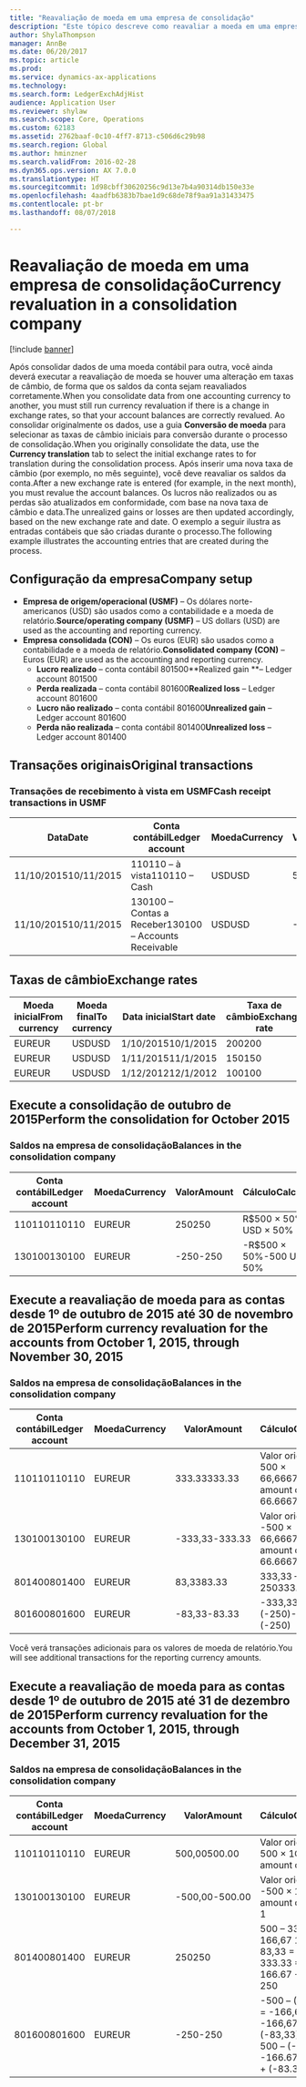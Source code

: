 ```yaml
---
title: "Reavaliação de moeda em uma empresa de consolidação"
description: "Este tópico descreve como reavaliar a moeda em uma empresa de consolidação."
author: ShylaThompson
manager: AnnBe
ms.date: 06/20/2017
ms.topic: article
ms.prod: 
ms.service: dynamics-ax-applications
ms.technology: 
ms.search.form: LedgerExchAdjHist
audience: Application User
ms.reviewer: shylaw
ms.search.scope: Core, Operations
ms.custom: 62183
ms.assetid: 2762baaf-0c10-4ff7-8713-c506d6c29b98
ms.search.region: Global
ms.author: hminzner
ms.search.validFrom: 2016-02-28
ms.dyn365.ops.version: AX 7.0.0
ms.translationtype: HT
ms.sourcegitcommit: 1d98cbff30620256c9d13e7b4a90314db150e33e
ms.openlocfilehash: 4aadfb6383b7bae1d9c68de78f9aa91a31433475
ms.contentlocale: pt-br
ms.lasthandoff: 08/07/2018

---
```


# <a name="currency-revaluation-in-a-consolidation-company"></a><span data-ttu-id="49e13-103">Reavaliação de moeda em uma empresa de consolidação</span><span class="sxs-lookup"><span data-stu-id="49e13-103">Currency revaluation in a consolidation company</span></span>

[!include [banner](../includes/banner.md)]

<span data-ttu-id="49e13-104">Após consolidar dados de uma moeda contábil para outra, você ainda deverá executar a reavaliação de moeda se houver uma alteração em taxas de câmbio, de forma que os saldos da conta sejam reavaliados corretamente.</span><span class="sxs-lookup"><span data-stu-id="49e13-104">When you consolidate data from one accounting currency to another, you must still run currency revaluation if there is a change in exchange rates, so that your account balances  are correctly revalued.</span></span> <span data-ttu-id="49e13-105">Ao consolidar originalmente os dados, use a guia **Conversão de moeda** para selecionar as taxas de câmbio iniciais para conversão durante o processo de consolidação.</span><span class="sxs-lookup"><span data-stu-id="49e13-105">When you originally consolidate the data, use the **Currency translation** tab to select the initial exchange rates to for translation during the consolidation process.</span></span> <span data-ttu-id="49e13-106">Após inserir uma nova taxa de câmbio (por exemplo, no mês seguinte), você deve reavaliar os saldos da conta.</span><span class="sxs-lookup"><span data-stu-id="49e13-106">After a new exchange rate is entered (for example, in the next month), you must revalue the account balances.</span></span> <span data-ttu-id="49e13-107">Os lucros não realizados ou as perdas são atualizados em conformidade, com base na nova taxa de câmbio e data.</span><span class="sxs-lookup"><span data-stu-id="49e13-107">The unrealized gains or losses are then updated accordingly, based on the new exchange rate and date.</span></span> <span data-ttu-id="49e13-108">O exemplo a seguir ilustra as entradas contábeis que são criadas durante o processo.</span><span class="sxs-lookup"><span data-stu-id="49e13-108">The following example illustrates the accounting entries that are created during the process.</span></span>

## <a name="company-setup"></a><span data-ttu-id="49e13-109">Configuração da empresa</span><span class="sxs-lookup"><span data-stu-id="49e13-109">Company setup</span></span>
-   <span data-ttu-id="49e13-110">**Empresa de origem/operacional (USMF)** – Os dólares norte-americanos (USD) são usados como a contabilidade e a moeda de relatório.</span><span class="sxs-lookup"><span data-stu-id="49e13-110">**Source/operating company (USMF)** – US dollars (USD) are used as the accounting and reporting currency.</span></span>
-   <span data-ttu-id="49e13-111">**Empresa consolidada (CON)** – Os euros (EUR) são usados como a contabilidade e a moeda de relatório.</span><span class="sxs-lookup"><span data-stu-id="49e13-111">**Consolidated company (CON)** – Euros (EUR) are used as the accounting and reporting currency.</span></span>
    -   <span data-ttu-id="49e13-112">**Lucro realizado** – conta contábil 801500</span><span class="sxs-lookup"><span data-stu-id="49e13-112">**Realized gain **– Ledger account 801500</span></span>
    -   <span data-ttu-id="49e13-113">**Perda realizada** – conta contábil 801600</span><span class="sxs-lookup"><span data-stu-id="49e13-113">**Realized loss** – Ledger account 801600</span></span>
    -   <span data-ttu-id="49e13-114">**Lucro não realizado** – conta contábil 801600</span><span class="sxs-lookup"><span data-stu-id="49e13-114">**Unrealized gain** – Ledger account 801600</span></span>
    -   <span data-ttu-id="49e13-115">**Perda não realizada** – conta contábil 801400</span><span class="sxs-lookup"><span data-stu-id="49e13-115">**Unrealized loss** – Ledger account 801400</span></span>

## <a name="original-transactions"></a><span data-ttu-id="49e13-116">Transações originais</span><span class="sxs-lookup"><span data-stu-id="49e13-116">Original transactions</span></span>
### <a name="cash-receipt-transactions-in-usmf"></a><span data-ttu-id="49e13-117">Transações de recebimento à vista em USMF</span><span class="sxs-lookup"><span data-stu-id="49e13-117">Cash receipt transactions in USMF</span></span>

| <span data-ttu-id="49e13-118">Data</span><span class="sxs-lookup"><span data-stu-id="49e13-118">Date</span></span>       | <span data-ttu-id="49e13-119">Conta contábil</span><span class="sxs-lookup"><span data-stu-id="49e13-119">Ledger account</span></span>               | <span data-ttu-id="49e13-120">Moeda</span><span class="sxs-lookup"><span data-stu-id="49e13-120">Currency</span></span> | <span data-ttu-id="49e13-121">Valor</span><span class="sxs-lookup"><span data-stu-id="49e13-121">Amount</span></span> |
|------------|------------------------------|----------|--------|
| <span data-ttu-id="49e13-122">11/10/2015</span><span class="sxs-lookup"><span data-stu-id="49e13-122">10/11/2015</span></span> | <span data-ttu-id="49e13-123">110110 – à vista</span><span class="sxs-lookup"><span data-stu-id="49e13-123">110110 – Cash</span></span>                | <span data-ttu-id="49e13-124">USD</span><span class="sxs-lookup"><span data-stu-id="49e13-124">USD</span></span>      | <span data-ttu-id="49e13-125">500</span><span class="sxs-lookup"><span data-stu-id="49e13-125">500</span></span>    |
| <span data-ttu-id="49e13-126">11/10/2015</span><span class="sxs-lookup"><span data-stu-id="49e13-126">10/11/2015</span></span> | <span data-ttu-id="49e13-127">130100 – Contas a Receber</span><span class="sxs-lookup"><span data-stu-id="49e13-127">130100 – Accounts Receivable</span></span> | <span data-ttu-id="49e13-128">USD</span><span class="sxs-lookup"><span data-stu-id="49e13-128">USD</span></span>      | <span data-ttu-id="49e13-129">-500</span><span class="sxs-lookup"><span data-stu-id="49e13-129">-500</span></span>   |

## <a name="exchange-rates"></a><span data-ttu-id="49e13-130">Taxas de câmbio</span><span class="sxs-lookup"><span data-stu-id="49e13-130">Exchange rates</span></span>

| <span data-ttu-id="49e13-131">Moeda inicial</span><span class="sxs-lookup"><span data-stu-id="49e13-131">From currency</span></span> | <span data-ttu-id="49e13-132">Moeda final</span><span class="sxs-lookup"><span data-stu-id="49e13-132">To currency</span></span> | <span data-ttu-id="49e13-133">Data inicial</span><span class="sxs-lookup"><span data-stu-id="49e13-133">Start date</span></span> | <span data-ttu-id="49e13-134">Taxa de câmbio</span><span class="sxs-lookup"><span data-stu-id="49e13-134">Exchange rate</span></span> |
|---------------|-------------|------------|---------------|
| <span data-ttu-id="49e13-135">EUR</span><span class="sxs-lookup"><span data-stu-id="49e13-135">EUR</span></span>           | <span data-ttu-id="49e13-136">USD</span><span class="sxs-lookup"><span data-stu-id="49e13-136">USD</span></span>         | <span data-ttu-id="49e13-137">1/10/2015</span><span class="sxs-lookup"><span data-stu-id="49e13-137">10/1/2015</span></span>  | <span data-ttu-id="49e13-138">200</span><span class="sxs-lookup"><span data-stu-id="49e13-138">200</span></span>           |
| <span data-ttu-id="49e13-139">EUR</span><span class="sxs-lookup"><span data-stu-id="49e13-139">EUR</span></span>           | <span data-ttu-id="49e13-140">USD</span><span class="sxs-lookup"><span data-stu-id="49e13-140">USD</span></span>         | <span data-ttu-id="49e13-141">1/11/2015</span><span class="sxs-lookup"><span data-stu-id="49e13-141">11/1/2015</span></span>  | <span data-ttu-id="49e13-142">150</span><span class="sxs-lookup"><span data-stu-id="49e13-142">150</span></span>           |
| <span data-ttu-id="49e13-143">EUR</span><span class="sxs-lookup"><span data-stu-id="49e13-143">EUR</span></span>           | <span data-ttu-id="49e13-144">USD</span><span class="sxs-lookup"><span data-stu-id="49e13-144">USD</span></span>         | <span data-ttu-id="49e13-145">1/12/2012</span><span class="sxs-lookup"><span data-stu-id="49e13-145">12/1/2012</span></span>  | <span data-ttu-id="49e13-146">100</span><span class="sxs-lookup"><span data-stu-id="49e13-146">100</span></span>           |

## <a name="perform-the-consolidation-for-october-2015"></a><span data-ttu-id="49e13-147">Execute a consolidação de outubro de 2015</span><span class="sxs-lookup"><span data-stu-id="49e13-147">Perform the consolidation for October 2015</span></span>
### <a name="balances-in-the-consolidation-company"></a><span data-ttu-id="49e13-148">Saldos na empresa de consolidação</span><span class="sxs-lookup"><span data-stu-id="49e13-148">Balances in the consolidation company</span></span>

| <span data-ttu-id="49e13-149">Conta contábil</span><span class="sxs-lookup"><span data-stu-id="49e13-149">Ledger account</span></span> | <span data-ttu-id="49e13-150">Moeda</span><span class="sxs-lookup"><span data-stu-id="49e13-150">Currency</span></span> | <span data-ttu-id="49e13-151">Valor</span><span class="sxs-lookup"><span data-stu-id="49e13-151">Amount</span></span> | <span data-ttu-id="49e13-152">Cálculo</span><span class="sxs-lookup"><span data-stu-id="49e13-152">Calculation</span></span>    |
|----------------|----------|--------|----------------|
| <span data-ttu-id="49e13-153">110110</span><span class="sxs-lookup"><span data-stu-id="49e13-153">110110</span></span>         | <span data-ttu-id="49e13-154">EUR</span><span class="sxs-lookup"><span data-stu-id="49e13-154">EUR</span></span>      | <span data-ttu-id="49e13-155">250</span><span class="sxs-lookup"><span data-stu-id="49e13-155">250</span></span>    | <span data-ttu-id="49e13-156">R$500 × 50%</span><span class="sxs-lookup"><span data-stu-id="49e13-156">500 USD × 50%</span></span>  |
| <span data-ttu-id="49e13-157">130100</span><span class="sxs-lookup"><span data-stu-id="49e13-157">130100</span></span>         | <span data-ttu-id="49e13-158">EUR</span><span class="sxs-lookup"><span data-stu-id="49e13-158">EUR</span></span>      | <span data-ttu-id="49e13-159">-250</span><span class="sxs-lookup"><span data-stu-id="49e13-159">-250</span></span>   | <span data-ttu-id="49e13-160">-R$500 × 50%</span><span class="sxs-lookup"><span data-stu-id="49e13-160">-500 USD × 50%</span></span> |

## <a name="perform-currency-revaluation-for-the-accounts-from-october-1-2015-through-november-30-2015"></a><span data-ttu-id="49e13-161">Execute a reavaliação de moeda para as contas desde 1º de outubro de 2015 até 30 de novembro de 2015</span><span class="sxs-lookup"><span data-stu-id="49e13-161">Perform currency revaluation for the accounts from October 1, 2015, through November 30, 2015</span></span>
### <a name="balances-in-the-consolidation-company"></a><span data-ttu-id="49e13-162">Saldos na empresa de consolidação</span><span class="sxs-lookup"><span data-stu-id="49e13-162">Balances in the consolidation company</span></span>

| <span data-ttu-id="49e13-163">Conta contábil</span><span class="sxs-lookup"><span data-stu-id="49e13-163">Ledger account</span></span> | <span data-ttu-id="49e13-164">Moeda</span><span class="sxs-lookup"><span data-stu-id="49e13-164">Currency</span></span> | <span data-ttu-id="49e13-165">Valor</span><span class="sxs-lookup"><span data-stu-id="49e13-165">Amount</span></span>  | <span data-ttu-id="49e13-166">Cálculo</span><span class="sxs-lookup"><span data-stu-id="49e13-166">Calculation</span></span>                        |
|----------------|----------|---------|------------------------------------|
| <span data-ttu-id="49e13-167">110110</span><span class="sxs-lookup"><span data-stu-id="49e13-167">110110</span></span>         | <span data-ttu-id="49e13-168">EUR</span><span class="sxs-lookup"><span data-stu-id="49e13-168">EUR</span></span>      | <span data-ttu-id="49e13-169">333.33</span><span class="sxs-lookup"><span data-stu-id="49e13-169">333.33</span></span>  | <span data-ttu-id="49e13-170">Valor original de 500 × 66,6667%</span><span class="sxs-lookup"><span data-stu-id="49e13-170">Original amount of 500 × 66.6667%</span></span>  |
| <span data-ttu-id="49e13-171">130100</span><span class="sxs-lookup"><span data-stu-id="49e13-171">130100</span></span>         | <span data-ttu-id="49e13-172">EUR</span><span class="sxs-lookup"><span data-stu-id="49e13-172">EUR</span></span>      | <span data-ttu-id="49e13-173">-333,33</span><span class="sxs-lookup"><span data-stu-id="49e13-173">-333.33</span></span> | <span data-ttu-id="49e13-174">Valor original de -500 × 66,6667%</span><span class="sxs-lookup"><span data-stu-id="49e13-174">Original amount of -500 × 66.6667%</span></span> |
| <span data-ttu-id="49e13-175">801400</span><span class="sxs-lookup"><span data-stu-id="49e13-175">801400</span></span>         | <span data-ttu-id="49e13-176">EUR</span><span class="sxs-lookup"><span data-stu-id="49e13-176">EUR</span></span>      | <span data-ttu-id="49e13-177">83,33</span><span class="sxs-lookup"><span data-stu-id="49e13-177">83.33</span></span>   | <span data-ttu-id="49e13-178">333,33 – 250</span><span class="sxs-lookup"><span data-stu-id="49e13-178">333.33 – 250</span></span>                       |
| <span data-ttu-id="49e13-179">801600</span><span class="sxs-lookup"><span data-stu-id="49e13-179">801600</span></span>         | <span data-ttu-id="49e13-180">EUR</span><span class="sxs-lookup"><span data-stu-id="49e13-180">EUR</span></span>      | <span data-ttu-id="49e13-181">-83,33</span><span class="sxs-lookup"><span data-stu-id="49e13-181">-83.33</span></span>  | <span data-ttu-id="49e13-182">-333,33 – (-250)</span><span class="sxs-lookup"><span data-stu-id="49e13-182">-333.33 – (-250)</span></span>                   |

<span data-ttu-id="49e13-183">Você verá transações adicionais para os valores de moeda de relatório.</span><span class="sxs-lookup"><span data-stu-id="49e13-183">You will see additional transactions for the reporting currency amounts.</span></span>

## <a name="perform-currency-revaluation-for-the-accounts-from-october-1-2015-through-december-31-2015"></a><span data-ttu-id="49e13-184">Execute a reavaliação de moeda para as contas desde 1º de outubro de 2015 até 31 de dezembro de 2015</span><span class="sxs-lookup"><span data-stu-id="49e13-184">Perform currency revaluation for the accounts from October 1, 2015, through December 31, 2015</span></span>
### <a name="balances-in-the-consolidation-company"></a><span data-ttu-id="49e13-185">Saldos na empresa de consolidação</span><span class="sxs-lookup"><span data-stu-id="49e13-185">Balances in the consolidation company</span></span>

| <span data-ttu-id="49e13-186">Conta contábil</span><span class="sxs-lookup"><span data-stu-id="49e13-186">Ledger account</span></span> | <span data-ttu-id="49e13-187">Moeda</span><span class="sxs-lookup"><span data-stu-id="49e13-187">Currency</span></span> | <span data-ttu-id="49e13-188">Valor</span><span class="sxs-lookup"><span data-stu-id="49e13-188">Amount</span></span>  | <span data-ttu-id="49e13-189">Cálculo</span><span class="sxs-lookup"><span data-stu-id="49e13-189">Calculation</span></span>                                          |
|----------------|----------|---------|------------------------------------------------------|
| <span data-ttu-id="49e13-190">110110</span><span class="sxs-lookup"><span data-stu-id="49e13-190">110110</span></span>         | <span data-ttu-id="49e13-191">EUR</span><span class="sxs-lookup"><span data-stu-id="49e13-191">EUR</span></span>      | <span data-ttu-id="49e13-192">500,00</span><span class="sxs-lookup"><span data-stu-id="49e13-192">500.00</span></span>  | <span data-ttu-id="49e13-193">Valor original de 500 × 1</span><span class="sxs-lookup"><span data-stu-id="49e13-193">Original amount of 500 × 1</span></span>                           |
| <span data-ttu-id="49e13-194">130100</span><span class="sxs-lookup"><span data-stu-id="49e13-194">130100</span></span>         | <span data-ttu-id="49e13-195">EUR</span><span class="sxs-lookup"><span data-stu-id="49e13-195">EUR</span></span>      | <span data-ttu-id="49e13-196">-500,00</span><span class="sxs-lookup"><span data-stu-id="49e13-196">-500.00</span></span> | <span data-ttu-id="49e13-197">Valor original de -500 × 1</span><span class="sxs-lookup"><span data-stu-id="49e13-197">Original amount of -500 × 1</span></span>                          |
| <span data-ttu-id="49e13-198">801400</span><span class="sxs-lookup"><span data-stu-id="49e13-198">801400</span></span>         | <span data-ttu-id="49e13-199">EUR</span><span class="sxs-lookup"><span data-stu-id="49e13-199">EUR</span></span>      | <span data-ttu-id="49e13-200">250</span><span class="sxs-lookup"><span data-stu-id="49e13-200">250</span></span>     | <span data-ttu-id="49e13-201">500 – 333,33 = 166,67 166,67 + 83,33 = 250</span><span class="sxs-lookup"><span data-stu-id="49e13-201">500 – 333.33 = 166.67 166.67 + 83.33 = 250</span></span>           |
| <span data-ttu-id="49e13-202">801600</span><span class="sxs-lookup"><span data-stu-id="49e13-202">801600</span></span>         | <span data-ttu-id="49e13-203">EUR</span><span class="sxs-lookup"><span data-stu-id="49e13-203">EUR</span></span>      | <span data-ttu-id="49e13-204">-250</span><span class="sxs-lookup"><span data-stu-id="49e13-204">-250</span></span>    | <span data-ttu-id="49e13-205">-500 – (-333,33) = -166,67 -166,67 + (-83,33) = -250</span><span class="sxs-lookup"><span data-stu-id="49e13-205">-500 – (-333.33) = -166.67 -166.67 + (-83.33) = -250</span></span> |






